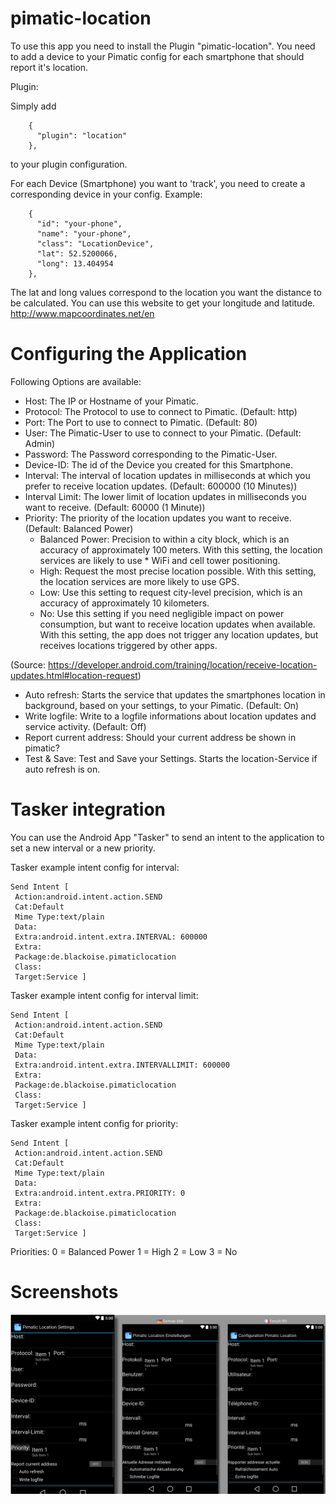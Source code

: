 # pimatic-location

To use this app you need to install the Plugin "pimatic-location".
You need to add a device to your Pimatic config for each smartphone that should report it's location.

Plugin:

Simply add 
```
    {
      "plugin": "location"
    },
```
to your plugin configuration.

For each Device (Smartphone) you want to 'track', you need to create a corresponding device in your config.
Example:
```
    {
      "id": "your-phone",
      "name": "your-phone",
      "class": "LocationDevice",
      "lat": 52.5200066,
      "long": 13.404954
    },
```
The lat and long values correspond to the location you want the distance to be calculated.
You can use this website to get your longitude and latitude.
http://www.mapcoordinates.net/en

# Configuring the Application
Following Options are available:

- Host: The IP or Hostname of your Pimatic.
- Protocol: The Protocol to use to connect to Pimatic. (Default: http)
- Port: The Port to use to connect to Pimatic. (Default: 80)
- User: The Pimatic-User to use to connect to your Pimatic. (Default: Admin)
- Password: The Password corresponding to the Pimatic-User.
- Device-ID: The id of the Device you created for this Smartphone.
- Interval: The interval of location updates in milliseconds at which you prefer to receive location updates. (Default: 600000 (10 Minutes))
- Interval Limit: The lower limit of location updates in milliseconds you want to receive. (Default: 60000 (1 Minute))
- Priority: The priority of the location updates you want to receive. (Default: Balanced Power)
  * Balanced Power: Precision to within a city block, which is an accuracy of approximately 100 meters. With this setting, the location services are likely to use   * WiFi and cell tower positioning.
  * High: Request the most precise location possible. With this setting, the location services are more likely to use GPS.
  * Low: Use this setting to request city-level precision, which is an accuracy of approximately 10 kilometers.
  * No: Use this setting if you need negligible impact on power consumption, but want to receive location updates when available. With this setting, the app does not trigger any location updates, but receives locations triggered by other apps.

(Source: https://developer.android.com/training/location/receive-location-updates.html#location-request)
- Auto refresh: Starts the service that updates the smartphones location in background, based on your settings, to your Pimatic. (Default: On)
- Write logfile: Write to a logfile informations about location updates and service activity. (Default: Off)
- Report current address: Should your current address be shown in pimatic?
- Test & Save: Test and Save your Settings. Starts the location-Service if auto refresh is on.

# Tasker integration

You can use the Android App "Tasker" to send an intent to the application to set a new interval or a new priority.

Tasker example intent config for interval:
```
Send Intent [ 
 Action:android.intent.action.SEND 
 Cat:Default 
 Mime Type:text/plain 
 Data: 
 Extra:android.intent.extra.INTERVAL: 600000
 Extra: 
 Package:de.blackoise.pimaticlocation
 Class: 
 Target:Service ]
```

Tasker example intent config for interval limit:
```
Send Intent [ 
 Action:android.intent.action.SEND 
 Cat:Default 
 Mime Type:text/plain 
 Data: 
 Extra:android.intent.extra.INTERVALLIMIT: 600000
 Extra: 
 Package:de.blackoise.pimaticlocation
 Class: 
 Target:Service ]
```

Tasker example intent config for priority:
```
Send Intent [ 
 Action:android.intent.action.SEND 
 Cat:Default 
 Mime Type:text/plain 
 Data: 
 Extra:android.intent.extra.PRIORITY: 0
 Extra: 
 Package:de.blackoise.pimaticlocation
 Class: 
 Target:Service ]
```

Priorities:
0 = Balanced Power
1 = High
2 = Low
3 = No

# Screenshots
![Settings Window](https://raw.githubusercontent.com/Oitzu/pimatic-location/master/Android/screenshots/2015-02-06%2012.05.59.png)